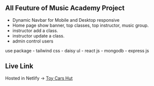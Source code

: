 ## All Feuture of Music Academy Project

- Dynamic Navbar for Mobile and Desktop responsive
- Home page show banner, top classes, top instructor, music group.
- instructor add a class.
- instructor update a class.
- admin control users

use package
    - tailwind css
    - daisy ul
    - react js
    - mongodb
    - express js

## Live Link
Hosted in Netlify -> [Toy Cars Hut]()